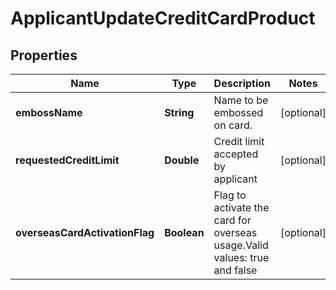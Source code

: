 # ApplicantUpdateCreditCardProduct

## Properties
Name | Type | Description | Notes
------------ | ------------- | ------------- | -------------
**embossName** | **String** | Name to be embossed on card. |  [optional]
**requestedCreditLimit** | **Double** | Credit limit accepted by applicant |  [optional]
**overseasCardActivationFlag** | **Boolean** | Flag to activate the card for overseas usage.Valid values: true and false |  [optional]
